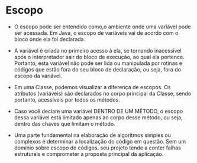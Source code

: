 # Escopo

- O escopo pode ser entendido como,o ambiente onde uma variável pode ser acessada. Em Java, o escopo de variáveis vai de acordo com o bloco onde ela foi declarada.

- A variável é criada no primeiro acesso à ela, se tornando inacessível após o interpretador sair do bloco de execução, ao qual ela pertence. Portanto, esta variável não pode ser lida ou manipulada por rotinas e códigos que estão fora do seu bloco de declaração, ou seja, fora do escopo da variável.

- Em uma Classe, podemos visualizar a diferença de escopos. Os atributos (variáveis) são declarados no corpo principal da Classe, sendo portanto, acessíveis por todos os métodos.

- Caso você declare uma variável DENTRO DE UM MÉTODO, o escopo dessa variável está limitado apenas ao corpo desse método, ou seja, dentro das chaves que limitam o método.

- Uma parte fundamental na elaboração de algoritmos simples ou complexos é determinar a localização do código em questão. Sem um domínio sobre escopo de códigos, seu projeto tende a conter falhas estruturais e comprometer a proposta principal da aplicação.